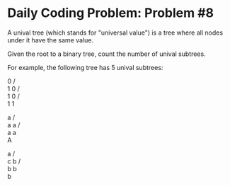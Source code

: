 # Daily Coding Problem: Problem #8

A unival tree (which stands for "universal value") is a tree where all nodes under it have the same value.

Given the root to a binary tree, count the number of unival subtrees.

For example, the following tree has 5 unival subtrees:

   0
  / \
 1   0
    / \
   1   0
  / \
 1   1

  a
 / \
a   a
    /\
   a  a
       \
        A

  a
 / \
c   b
    /\
   b  b
        \
         b
